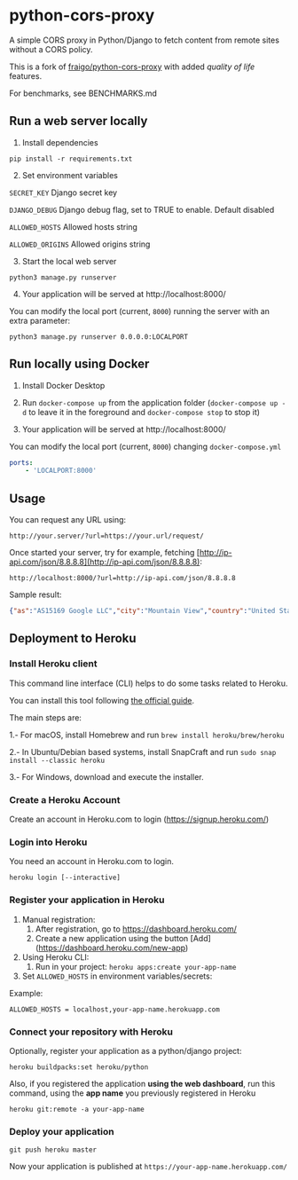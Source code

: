 # python-cors-proxy

A simple CORS proxy in Python/Django to fetch content from remote sites without a CORS policy. 

This is a fork of [fraigo/python-cors-proxy](https://github.com/fraigo/python-cors-proxy) with added *quality of life* features.

For benchmarks, see BENCHMARKS.md

## Run a web server locally

1. Install dependencies 

`pip install -r requirements.txt`

2. Set environment variables

`SECRET_KEY` Django secret key

`DJANGO_DEBUG` Django debug flag, set  to TRUE to enable. Default disabled

`ALLOWED_HOSTS` Allowed hosts string

`ALLOWED_ORIGINS` Allowed origins string

3. Start the local web server

`python3 manage.py runserver`

4. Your application will be served at http://localhost:8000/

You can modify the local port (current, `8000`) running the server with an extra parameter:

`python3 manage.py runserver 0.0.0.0:LOCALPORT` 

## Run locally using Docker

1. Install Docker Desktop

2. Run `docker-compose up` from the application folder (`docker-compose up -d` to leave it in the foreground and `docker-compose stop` to stop it)

3. Your application will be served at http://localhost:8000/

You can modify the local port (current, `8000`) changing `docker-compose.yml`

```yml
ports:
    - 'LOCALPORT:8000'
```

## Usage


You can request any URL using:

`http://your.server/?url=https://your.url/request/`

Once started your server, try for example, fetching [http://ip-api.com/json/8.8.8.8](http://ip-api.com/json/8.8.8.8):

`http://localhost:8000/?url=http://ip-api.com/json/8.8.8.8`

Sample result:

```json
{"as":"AS15169 Google LLC","city":"Mountain View","country":"United States","countryCode":"US","isp":"Level 3 Communications","lat":37.4229,"lon":-122.085,"org":"Google Inc.","query":"8.8.8.8","region":"CA","regionName":"California","status":"success","timezone":"America/Los_Angeles","zip":"94043"}
```

## Deployment to Heroku

### Install Heroku client

This command line interface (CLI) helps to do some tasks related to Heroku. 

You can install this tool following [the official guide](https://devcenter.heroku.com/articles/heroku-cli#download-and-install). 

The main steps are:

1.- For macOS, install Homebrew and run
`brew install heroku/brew/heroku`

2.- In Ubuntu/Debian based systems, install SnapCraft and run
`sudo snap install --classic heroku`

3.- For Windows, download and execute the installer.

### Create a Heroku Account 

Create an account in Heroku.com to login (https://signup.heroku.com/)


### Login into Heroku

You need an account in Heroku.com to login.

`heroku login [--interactive]`

### Register your application in Heroku

1. Manual registration:
    1. After registration, go to https://dashboard.heroku.com/
    2. Create a new application using the button [Add] (https://dashboard.heroku.com/new-app)
2. Using Heroku CLI:
    1. Run in your project:
    `heroku apps:create your-app-name`
3. Set `ALLOWED_HOSTS` in environment variables/secrets: 
    
Example:
```
ALLOWED_HOSTS = localhost,your-app-name.herokuapp.com
```

### Connect your repository with Heroku

Optionally, register your application as a python/django project:

`heroku buildpacks:set heroku/python`

Also, if you registered the application **using the web dashboard**, run this command, using the **app name** you previously registered in Heroku

`heroku git:remote -a your-app-name`

### Deploy your application

`git push heroku master`


Now your application is published at `https://your-app-name.herokuapp.com/`


